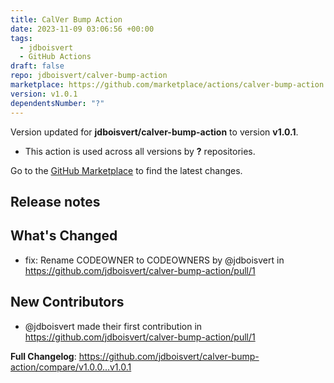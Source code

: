 ```yaml
---
title: CalVer Bump Action
date: 2023-11-09 03:06:56 +00:00
tags:
  - jdboisvert
  - GitHub Actions
draft: false
repo: jdboisvert/calver-bump-action
marketplace: https://github.com/marketplace/actions/calver-bump-action
version: v1.0.1
dependentsNumber: "?"
---
```



Version updated for **jdboisvert/calver-bump-action** to version **v1.0.1**.
- This action is used across all versions by **?** repositories.

Go to the [GitHub Marketplace](https://github.com/marketplace/actions/calver-bump-action) to find the latest changes.

## Release notes

## What's Changed
* fix: Rename CODEOWNER to CODEOWNERS by @jdboisvert in https://github.com/jdboisvert/calver-bump-action/pull/1

## New Contributors
* @jdboisvert made their first contribution in https://github.com/jdboisvert/calver-bump-action/pull/1

**Full Changelog**: https://github.com/jdboisvert/calver-bump-action/compare/v1.0.0...v1.0.1
